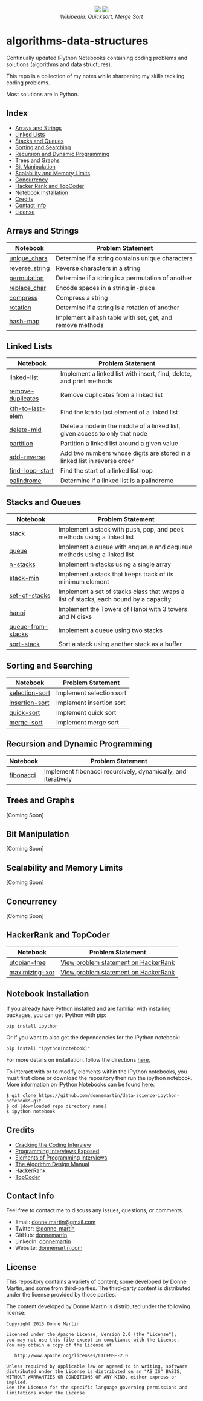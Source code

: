 <p align="center">
  <img src="http://upload.wikimedia.org/wikipedia/commons/6/6a/Sorting_quicksort_anim.gif">
  <img src="http://upload.wikimedia.org/wikipedia/commons/c/cc/Merge-sort-example-300px.gif">
  <br/>
  <i>Wikipedia: Quicksort, Merge Sort</i>
</p>

algorithms-data-structures
============

Continually updated IPython Notebooks containing coding problems and solutions (algorithms and data structures).

This repo is a collection of my notes while sharpening my skills tackling coding problems.

Most solutions are in Python.

## Index

* [Arrays and Strings](#arrays-and-strings)
* [Linked Lists](#linked-lists)
* [Stacks and Queues](#stacks-and-queues)
* [Sorting and Searching](#sorting-and-searching)
* [Recursion and Dynamic Programming](#recursion-and-dynamic-programming)
* [Trees and Graphs](#trees-and-graphs)
* [Bit Manipulation](#bit-manipulation)
* [Scalability and Memory Limits](#scalability-and-memory-limits)
* [Concurrency](#concurrency)
* [Hacker Rank and TopCoder](#hacker-rank-and-topcoder)
* [Notebook Installation](#notebook-installation)
* [Credits](#credits)
* [Contact Info](#contact-info)
* [License](#license)

## Arrays and Strings

| Notebook | Problem Statement |
|--------------------------------------------------------------------------------------------------------------|--------------------------------------------------------------------------------------------------------------------------------------------|
| [unique_chars](http://nbviewer.ipython.org/github/donnemartin/algorithms-data-structures/blob/master/arrays-strings/unique_chars.ipynb) | Determine if a string contains unique characters |
| [reverse_string](http://nbviewer.ipython.org/github/donnemartin/algorithms-data-structures/blob/master/arrays-strings/reverse_string.ipynb) | Reverse characters in a string |
| [permutation](http://nbviewer.ipython.org/github/donnemartin/algorithms-data-structures/blob/master/arrays-strings/permutation.ipynb) | Determine if a string is a permutation of another |
| [replace_char](http://nbviewer.ipython.org/github/donnemartin/algorithms-data-structures/blob/master/arrays-strings/replace_char.ipynb) | Encode spaces in a string in-place |
| [compress](http://nbviewer.ipython.org/github/donnemartin/algorithms-data-structures/blob/master/arrays-strings/compress.ipynb) | Compress a string |
| [rotation](http://nbviewer.ipython.org/github/donnemartin/algorithms-data-structures/blob/master/arrays-strings/rotation.ipynb) | Determine if a string is a rotation of another |
| [hash-map](http://nbviewer.ipython.org/github/donnemartin/algorithms-data-structures/blob/master/arrays-strings/hash-map.ipynb) | Implement a hash table with set, get, and remove methods |

## Linked Lists

| Notebook | Problem Statement |
|--------------------------------------------------------------------------------------------------------------|--------------------------------------------------------------------------------------------------------------------------------------------|
| [linked-list](http://nbviewer.ipython.org/github/donnemartin/algorithms-data-structures/blob/master/linked-lists/linked-list.ipynb) | Implement a linked list with insert, find, delete, and print methods |
| [remove-duplicates](http://nbviewer.ipython.org/github/donnemartin/algorithms-data-structures/blob/master/linked-lists/remove-duplicates.ipynb) | Remove duplicates from a linked list |
| [kth-to-last-elem](http://nbviewer.ipython.org/github/donnemartin/algorithms-data-structures/blob/master/linked-lists/kth-to-last-elem.ipynb) | Find the kth to last element of a linked list |
| [delete-mid](http://nbviewer.ipython.org/github/donnemartin/algorithms-data-structures/blob/master/linked-lists/delete-mid.ipynb) | Delete a node in the middle of a linked list, given access to only that node |
| [partition](http://nbviewer.ipython.org/github/donnemartin/algorithms-data-structures/blob/master/linked-lists/partition.ipynb) | Partition a linked list around a given value |
| [add-reverse](http://nbviewer.ipython.org/github/donnemartin/algorithms-data-structures/blob/master/linked-lists/add-reverse.ipynb) | Add two numbers whose digits are stored in a linked list in reverse order |
| [find-loop-start](http://nbviewer.ipython.org/github/donnemartin/algorithms-data-structures/blob/master/linked-lists/find-loop-start.ipynb) | Find the start of a linked list loop |
| [palindrome](http://nbviewer.ipython.org/github/donnemartin/algorithms-data-structures/blob/master/linked-lists/palindrome.ipynb) | Determine if a linked list is a palindrome |

## Stacks and Queues

| Notebook | Problem Statement |
|--------------------------------------------------------------------------------------------------------------|--------------------------------------------------------------------------------------------------------------------------------------------|
| [stack](http://nbviewer.ipython.org/github/donnemartin/algorithms-data-structures/blob/master/stacks-queues/stack.ipynb) | Implement a stack with push, pop, and peek methods using a linked list |
| [queue](http://nbviewer.ipython.org/github/donnemartin/algorithms-data-structures/blob/master/stacks-queues/queue.ipynb) | Implement a queue with enqueue and dequeue methods using a linked list |
| [n-stacks](http://nbviewer.ipython.org/github/donnemartin/algorithms-data-structures/blob/master/stacks-queues/n-stacks.ipynb) | Implement n stacks using a single array |
| [stack-min](http://nbviewer.ipython.org/github/donnemartin/algorithms-data-structures/blob/master/stacks-queues/stack-min.ipynb) | Implement a stack that keeps track of its minimum element |
| [set-of-stacks](http://nbviewer.ipython.org/github/donnemartin/algorithms-data-structures/blob/master/stacks-queues/set-of-stacks.ipynb) | Implement a set of stacks class that wraps a list of stacks, each bound by a capacity |
| [hanoi](http://nbviewer.ipython.org/github/donnemartin/algorithms-data-structures/blob/master/stacks-queues/hanoi.ipynb) | Implement the Towers of Hanoi with 3 towers and N disks |
| [queue-from-stacks](http://nbviewer.ipython.org/github/donnemartin/algorithms-data-structures/blob/master/stacks-queues/queue-from-stacks.ipynb) | Implement a queue using two stacks |
| [sort-stack](http://nbviewer.ipython.org/github/donnemartin/algorithms-data-structures/blob/master/stacks-queues/sort-stack.ipynb) | Sort a stack using another stack as a buffer |

## Sorting and Searching

| Notebook | Problem Statement |
|--------------------------------------------------------------------------------------------------------------|--------------------------------------------------------------------------------------------------------------------------------------------|
| [selection-sort](http://nbviewer.ipython.org/github/donnemartin/algorithms-data-structures/blob/master/sorting-searching/selection-sort.ipynb#) | Implement selection sort |
| [insertion-sort](http://nbviewer.ipython.org/github/donnemartin/algorithms-data-structures/blob/master/sorting-searching/insertion-sort.ipynb#) | Implement insertion sort |
| [quick-sort](http://nbviewer.ipython.org/github/donnemartin/algorithms-data-structures/blob/master/sorting-searching/quick-sort.ipynb#) | Implement quick sort |
| [merge-sort](http://nbviewer.ipython.org/github/donnemartin/algorithms-data-structures/blob/master/sorting-searching/merge-sort.ipynb#) | Implement merge sort |

## Recursion and Dynamic Programming

| Notebook | Problem Statement |
|--------------------------------------------------------------------------------------------------------------|--------------------------------------------------------------------------------------------------------------------------------------------|
| [fibonacci](http://nbviewer.ipython.org/github/donnemartin/algorithms-data-structures/blob/master/recursion-dynamic/fibonacci.ipynb#) | Implement fibonacci recursively, dynamically, and iteratively |

## Trees and Graphs

[Coming Soon]

## Bit Manipulation

[Coming Soon]

## Scalability and Memory Limits

[Coming Soon]

## Concurrency

[Coming Soon]

## HackerRank and TopCoder

| Notebook | Problem Statement |
|--------------------------------------------------------------------------------------------------------------|--------------------------------------------------------------------------------------------------------------------------------------------|
| [utopian-tree](http://nbviewer.ipython.org/github/donnemartin/algorithms-data-structures/blob/master/hacker-rank/utopian-tree.ipynb) | [View problem statement on HackerRank](https://www.hackerrank.com/challenges/utopian-tree) |
| [maximizing-xor](http://nbviewer.ipython.org/github/donnemartin/algorithms-data-structures/blob/master/hacker-rank/maximizing-xor.ipynb) | [View problem statement on HackerRank](https://www.hackerrank.com/challenges/maximizing-xor) |

## Notebook Installation

If you already have Python installed and are familiar with installing packages, you can get IPython with pip:

```
pip install ipython
```

Or if you want to also get the dependencies for the IPython notebook:

```
pip install "ipython[notebook]"
```

For more details on installation, follow the directions [here.](http://ipython.org/install.html)

To interact with or to modify elements within the IPython notebooks, you must first clone or download the repository then run the ipython notebook.  More information on IPython Notebooks can be found [here.](http://ipython.org/notebook.html)

```
$ git clone https://github.com/donnemartin/data-science-ipython-notebooks.git
$ cd [downloaded repo directory name]
$ ipython notebook
```

## Credits

* [Cracking the Coding Interview](http://www.amazon.com/Cracking-Coding-Interview-Programming-Questions/dp/098478280X)
* [Programming Interviews Exposed](http://www.amazon.com/gp/product/1118261364/)
* [Elements of Programming Interviews](http://www.amazon.com/Elements-Programming-Interviews-Insiders-Guide/dp/1479274836)
* [The Algorithm Design Manual](http://www.amazon.com/Algorithm-Design-Manual-Steve-Skiena/dp/0387948600)
* [HackerRank](https://www.hackerrank.com)
* [TopCoder](https://www.topcoder.com/)

## Contact Info

Feel free to contact me to discuss any issues, questions, or comments.

* Email: [donne.martin@gmail.com](mailto:donne.martin@gmail.com)
* Twitter: [@donne_martin](https://twitter.com/donne_martin)
* GitHub: [donnemartin](https://github.com/donnemartin)
* LinkedIn: [donnemartin](https://www.linkedin.com/in/donnemartin)
* Website: [donnemartin.com](http://donnemartin.com)

## License

This repository contains a variety of content; some developed by Donne Martin, and some from third-parties.  The third-party content is distributed under the license provided by those parties.

The content developed by Donne Martin is distributed under the following license:

    Copyright 2015 Donne Martin

    Licensed under the Apache License, Version 2.0 (the "License");
    you may not use this file except in compliance with the License.
    You may obtain a copy of the License at

       http://www.apache.org/licenses/LICENSE-2.0

    Unless required by applicable law or agreed to in writing, software
    distributed under the License is distributed on an "AS IS" BASIS,
    WITHOUT WARRANTIES OR CONDITIONS OF ANY KIND, either express or implied.
    See the License for the specific language governing permissions and
    limitations under the License.
